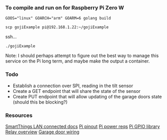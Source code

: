 ### To compile and run on for Raspberry Pi Zero W
`GOOS="linux" GOARCH="arm" GOARM=6 golang build`

`scp gojiExample pi@192.168.1.22:~/gojiExample`

ssh...

`./gojiExample`

Note: I should perhaps attempt to figure out the best way to manage this service on the Pi long term, and maybe make the output a container.

### Todo
* Establish a connection over SPI, reading in the tilt sensor
* Create a GET endpoint that will share the state of the sensor
* Create PUT endpoint that will allow updating of the garage doors state (should this be blocking?)

### Resources
[SmartThings LAN connected docs](http://docs.smartthings.com/en/latest/cloud-and-lan-connected-device-types-developers-guide/building-lan-connected-device-types/index.html)
[Pi pinout](https://pinout.xyz/pinout/spi)
[Pi power reqs](https://www.raspberrypi.org/help/faqs/#powerReqs)
[Pi GPIO library](https://github.com/stianeikeland/go-rpio)
[Relay overview](http://wiki.sunfounder.cc/index.php?title=2_Channel_5V_Relay_Module)
[Garage door wiring](https://github.com/nikdavis/chamberlain-liftmaster-opener)
